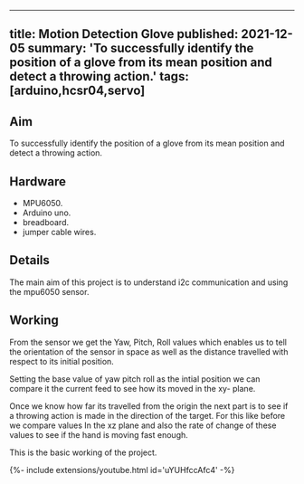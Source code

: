 <!-- ---
title: Motion Detection Glove 
tags: [arduino,hcsr04,servo]
layout: article
mode: normal
type: article
sharing: true
author: Yohan MR
show_author_profile: true
show_title: true
full_width: false
header: true
cover: /assets/images/blog/thumbnails/Motion Detection Glove.png
--- -->
---
title: Motion Detection Glove
published: 2021-12-05
summary: 'To successfully identify the position of a glove from its mean position and detect a throwing action.'
tags: [arduino,hcsr04,servo]
---

## Aim
To successfully identify the position of a glove from its mean position and detect a throwing action.
<!--more-->
## Hardware
- MPU6050.
- Arduino uno.
- breadboard.
- jumper cable wires.

## Details
The main aim of this project is to understand i2c communication and using the mpu6050 sensor.

## Working
From the sensor we get the Yaw, Pitch, Roll values which enables us to tell the orientation  of the sensor in space as well as the distance travelled with respect to its initial position.

Setting the base value of yaw pitch roll as the intial position we can compare it the current feed to see how its moved in the xy- plane.

Once we know how far its travelled from the origin the next part is to see if a throwing action is made in the direction of the target. For this like before we compare values In the xz plane and also the rate of change of these  values to see if the hand is moving fast enough.

This is the basic working of the project.
<div>{%- include extensions/youtube.html id='uYUHfccAfc4' -%}</div>
